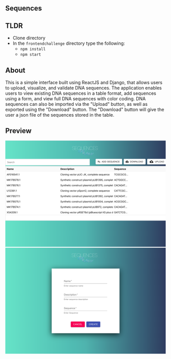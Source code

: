 ## Sequences

## TLDR

- Clone directory
- In the ```frontendchallenge``` directory type the following:
    - ```npm install```
    - ```npm start``` 

## About

This is a simple interface built using ReactJS and Django, that allows users to upload, visualize, and validate DNA sequences.  The application enables users to view existing DNA sequences in a table format, add sequences using a form, and view full DNA sequences with color coding.  DNA sequences can also be imported via the "Upload" button, as well as exported using the "Download" button.  The "Download" button will give the user a json file of the sequences stored in the table.  

## Preview

![preview](sequencesview.png)
![preview](form.png)
